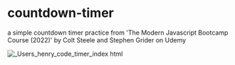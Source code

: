 # countdown-timer
a simple countdown timer practice from 'The Modern Javascript Bootcamp Course (2022)' by Colt Steele and Stephen Grider on Udemy


![_Users_henry_code_timer_index html](https://user-images.githubusercontent.com/88938338/236167421-c6f2ad45-64fb-4675-97c9-ccdfa6389635.png)
